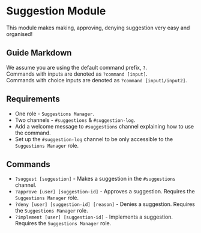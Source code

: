# Suggestion Module
This module makes making, approving, denying suggestion very easy and organised!

## Guide Markdown
We assume you are using the default command prefix, `?`.   
Commands with inputs are denoted as `?command [input]`.   
Commands with choice inputs are denoted as `?command [input1/input2]`.   

## Requirements
* One role - `Suggestions Manager`.
* Two channels - `#suggestions` & `#suggestion-log`.
* Add a welcome message to `#suggestions` channel explaining how to use the command.
* Set up the `#suggestion-log` channel to be only accessible to the `Suggestions Manager` role.

## Commands
* `?suggest [suggestion]` - Makes a suggestion in the `#suggestions` channel.
* `?approve [user] [suggestion-id]` - Approves a suggestion. Requires the `Suggestions Manager` role.
* `?deny [user] [suggestion-id] [reason]` - Denies a suggestion. Requires the `Suggestions Manager` role.
* `?implement [user] [suggestion-id]` - Implements a suggestion. Requires the `Suggestions Manager` role.
